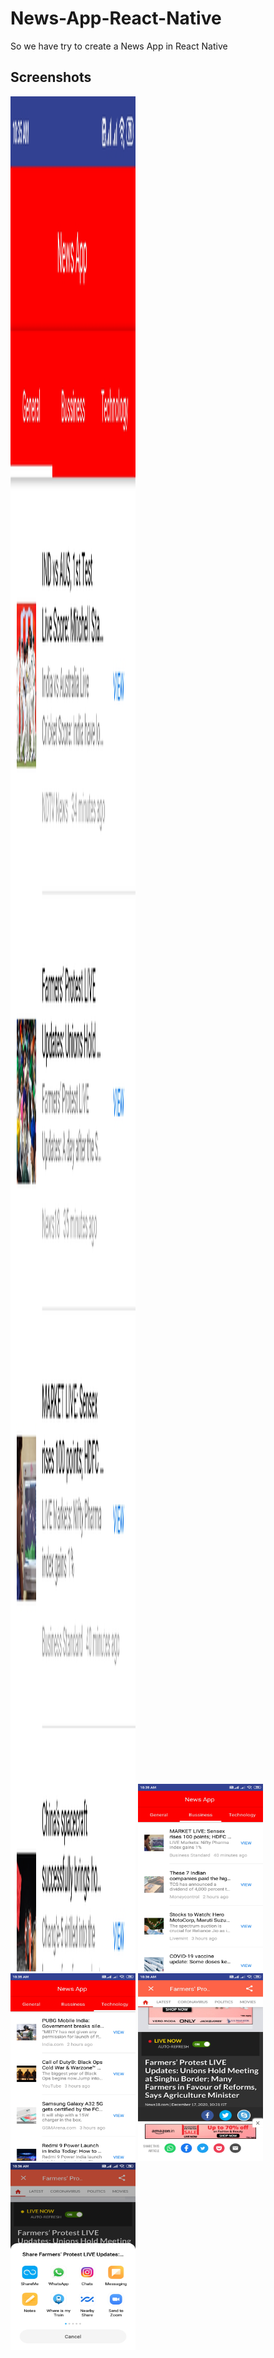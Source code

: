 # News-App-React-Native

So we have try to create a News App in React Native 

## Screenshots 
<img src="image/img1.jpg" width="200px" height="3000px"> <img src="image/Img2.jpg" width="200px" height="300px"> <img src="image/Img3.jpg" width="200px" height="300px"> <img src="image/Img4.jpg" width="200px" height="300px"> <img src="image/Img5.jpg" width="200px" height="300px"> 

